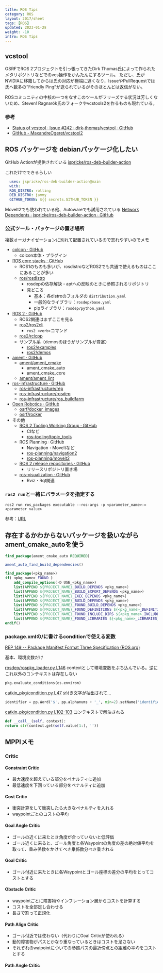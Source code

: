 ```yaml
---
title: ROS Tips
category: ROS
layout: 2017/sheet
tags: [ROS]
updated: 2023-01-28
weight: -10
intro: ROS Tips
---
```


## vcstool
  
 OSRFでROS 2プロジェクトを引っ張ってきたDirk Thomas氏によって作られたメタリポジトリなどでのvcs操作をかんたんにするツール。
  ただし、氏がNVIDIAに移籍してからは氏の対応が極端に遅くなり，IssueやPullRequestでは氏へ数多の”Friendly Ping”が送られているがそのほとんどは返信がない。
  
  ROSコミュニティの中核の一つをなすこのツールがフリーズする状況は芳しくないため、Steven! Ragnarök氏のフォークやvcstools2を作るものも現れている。
  
### 参考
  
  - [Status of vcstool · Issue #242 · dirk-thomas/vcstool · GitHub](https://github.com/dirk-thomas/vcstool/issues/242)  
  - [GitHub - MaxandreOgeret/vcstool2](https://github.com/MaxandreOgeret/vcstool2/)

## ROS パッケージを debianパッケージ化したい
  
  GitHub Actionが提供されている
  [jspricke/ros-deb-builder-action](https://github.com/jspricke/ros-deb-builder-action)
  
  これだけでできるらしい
  
```yaml
  uses: jspricke/ros-deb-builder-action@main
  with:
  ROS_DISTRO: rolling
  DEB_DISTRO: jammy
  GITHUB_TOKEN: ${{ secrets.GITHUB_TOKEN }}
```
  
  MoveIt2でも使われている他、Autowareでも試用されている
  [Network Dependents · jspricke/ros-deb-builder-action · GitHub](https://github.com/jspricke/ros-deb-builder-action/network/dependents)

### 公式ツール・パッケージの置き場所
  
  複数オーガナイゼーションに別れて配置されているので忘れやすいのでメモ
  
- [colcon · GitHub](https://github.com/colcon)
    - colcon本体・プラグイン
- [ROS core stacks · GitHub](https://github.com/ros)
    - ROS1のものも多いが、rosdistroなどROS2でも共通で使えるものはここにあることが多い
    - [ros/rosdistro](https://github.com/ros/rosdistro)
        - rosdepの依存解決・aptへの反映のときに参照されるリポジトリ
        - 見どころ
            - 基本：各distroのフォルダの `distribution.yaml`
            - 一般的なライブラリ：`rosdep/base.yaml`
            - pipライブラリ：`rosdep/python.yaml`
- [ROS 2 · GitHub](https://github.com/ros2)
    - ROS2関連はまずここを見る
    - [ros2/ros2cli](https://github.com/ros2/ros2cli)
        - `ros2 <verb>`コマンド
    - [ros2/rclcpp](https://github.com/ros2/rclcpp)
    - サンプル系（demosのほうがサンプルが豊富）
        - [ros2/examples](https://github.com/ros2/examples)
        - [ros2/demos](https://github.com/ros2/demos)
- [ament · GitHub](https://github.com/ament)
    - [ament/ament\_cmake](https://github.com/ament/ament_cmake)
        - ament_cmake_auto
        - ament_cmake_core
    - [ament/ament\_lint](https://github.com/ament/ament_lint)
- [ros-infrastructure · GitHub](https://github.com/ros-infrastructure)
    - [ros-infrastructure/rep](https://github.com/ros-infrastructure/rep)
    - [ros-infrastructure/rosdep](https://github.com/ros-infrastructure/rosdep)
    - [ros-infrastructure/ros\_buildfarm](https://github.com/ros-infrastructure/ros_buildfarm)
- [Open Robotics · GitHub](https://github.com/osrf)
    - [osrf/docker\_images](https://github.com/osrf/docker_images)
    - [osrf/rocker](https://github.com/osrf/rocker)
- その他
    - [ROS 2 Tooling Working Group · GitHub](https://github.com/ros-tooling)
        - CIなど
        - [ros-tooling/topic\_tools](https://github.com/ros-tooling/topic_tools)
    - [ROS Planning · GitHub](https://github.com/ros-planning)
        - Navigation・MoveItなど
        - [ros-planning/navigation2](https://github.com/ros-planning/navigation2)
        - [ros-planning/moveit2](https://github.com/ros-planning/moveit2)
    - [ROS 2 release repositories · GitHub](https://github.com/ros2-gbp)
        - リリースリポジトリ置き場
    - [ros-visualization · GitHub](https://github.com/ros-visualization)
        - Rviz・Rqt関連

### `ros2 run`と一緒にパラメータを指定する
  
```shell
ros2 run ros_packages executable --ros-args -p <parameter_name>:=<parameter_value>
```
  
  参考：[URL](https://docs.ros.org/en/galactic/How-To-Guides/Node-arguments.html#setting-parameters-directly-from-the-command-line)

## 存在するかわからないパッケージを扱いながらament_cmake_autoを使う

  
```cmake
find_package(ament_cmake_auto REQUIRED)  

ament_auto_find_build_dependencies()  

find_package(<pkg_name>)  
if( <pkg_name>_FOUND )  
    add_compile_options(-D USE_<pkg_name>)  
    list(APPEND ${PROJECT_NAME}_BUILD_DEPENDS <pkg_name>)  
    list(APPEND ${PROJECT_NAME}_BUILD_EXPORT_DEPENDS <pkg_name>)  
    list(APPEND ${PROJECT_NAME}_EXEC_DEPENDS <pkg_name>)  
    list(APPEND ${PROJECT_NAME}_BUILD_DEPENDS <pkg_name>)  
    list(APPEND ${PROJECT_NAME}_FOUND_BUILD_DEPENDS <pkg_name>)  
    list(APPEND ${PROJECT_NAME}_FOUND_DEFINITIONS ${<pkg_name>_DEFINITIONS})  
    list(APPEND ${PROJECT_NAME}_FOUND_INCLUDE_DIRS ${<pkg_name>_INCLUDE_DIRS})  
    list(APPEND ${PROJECT_NAME}_FOUND_LIBRARIES ${<pkg_name>_LIBRARIES})  
endif()
```

### package.xmlの/<depend/>に書けるconditionで使える変数
  
[REP 149 -- Package Manifest Format Three Specification (ROS.org)](https://www.ros.org/reps/rep-0149.html#build-depend-multiple:~:text=condition%3D%22CONDITION_EXPRESSION%22,1%22%3Eroscpp%3C/depend%3E)
  
基本、環境変数だけ

[rosdep/rospkg_loader.py L146](https://github.com/ros-infrastructure/rosdep/blob/master/src/rosdep2/rospkg_loader.py#L146)
contextとして環境変数をぶち込んでいる。逆にこれ以外のコンテキストは存在しない

```python
pkg.evaluate_conditions(os.environ)
```

[catkin\_pkg/condition.py L47](https://github.com/ros-infrastructure/catkin_pkg/blob/master/src/catkin_pkg/condition.py#L47)
`$`付き文字が抽出されて...

```python
identifier = pp.Word('$', pp.alphanums + '_', min=2).setName('identifier')
```

[catkin\_pkg/condition.py L102-103](https://github.com/ros-infrastructure/catkin_pkg/blob/master/src/catkin_pkg/condition.py#L102-L103)
コンテキストで解決される

```python
def __call__(self, context):
return str(context.get(self.value[1:], ''))
```


## MPPIメモ

### **Critic**

#### Constraint Critic

- 最大速度を超えている部分をペナルティに追加
- 最低速度を下回っている部分をペナルティに追加

#### Cost Critic

- 衝突計算をして衝突したら大きなペナルティを入れる
- waypointごとのコストの平均

#### Goal Angle Critic

- ゴールの近くに来たとき角度が合っていないと低評価
- ゴール近くに来ると、ゴール角度と各Waypointの角度の差の絶対値平均を取って、重み係数をかけてべき乗係数分べき乗される

#### Goal Critic

- ゴール付近に来たときに各Waypointとゴール座標の差分の平均をとってコストとする

#### Obstacle Critic

- waypointごとに障害物やインフレーション層からコストを計算する
- コストを全部足し合わせる
- 長さで割って正規化

#### Path Align Critic

- ゴール付近では使わない（代わりにGoal Criticが使われる）
- 動的障害物がパスとかなり重なっているときはコストを足さない
- それぞれのwaipointについての参照パスの最近傍点との距離の平均をコストとする

#### Path Angle Critic